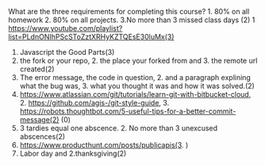 What are the three requirements for completing this course? 1. 80% on all homework 2. 80% on all projects. 3.No more than 3 missed class days (2)
1 https://www.youtube.com/playlist?list=PLdnONIhPScSToZztXRHyKZTQEsE30luMx(3)
1. Javascript the Good Parts(3)
1. the fork or your repo, 2. the place your forked from and 3. the remote url created(2)
1. The error message, the code in question, 2. and a paragraph explining what the bug was, 3. what you thought it was and how it was solved.(2)
1. https://www.atlassian.com/git/tutorials/learn-git-with-bitbucket-cloud, 2. https://github.com/agis-/git-style-guide, 3. https://robots.thoughtbot.com/5-useful-tips-for-a-better-commit-message(2)
(0)
1. 3 tardies equal one abscence. 2. No more than 3 unexcused abscences(2)
1. https://www.producthunt.com/posts/publicapis(3. )
1. Labor day and 2.thanksgiving(2) 